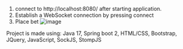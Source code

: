 1. connect to http://localhost:8080/ after starting application.
2. Establish a WebSocket connection by pressing connect
3. Place bet
![image](https://user-images.githubusercontent.com/66802888/228035191-32e8a3ce-4d7c-4b21-aa53-52c289c8371e.png)


Project is made using:
Java 17, Spring boot 2,
HTML/CSS, Bootstrap,
JQuery, JavaScript, SockJS, StompJS

